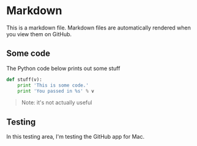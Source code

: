 # Markdown

This is a markdown file. Markdown files are automatically rendered when you view them on GitHub.

## Some code

The Python code below prints out some stuff

```python
def stuff(v):
    print 'This is some code.'
    print 'You passed in %s' % v
```

> Note: it's not actually useful

## Testing

In this testing area, I'm testing the GitHub app for Mac.
